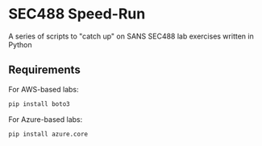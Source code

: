 # SEC488 Speed-Run

A series of scripts to "catch up" on SANS SEC488 lab exercises written in Python

## Requirements

For AWS-based labs:

```bash
pip install boto3
```

For Azure-based labs:

```bash
pip install azure.core
```
